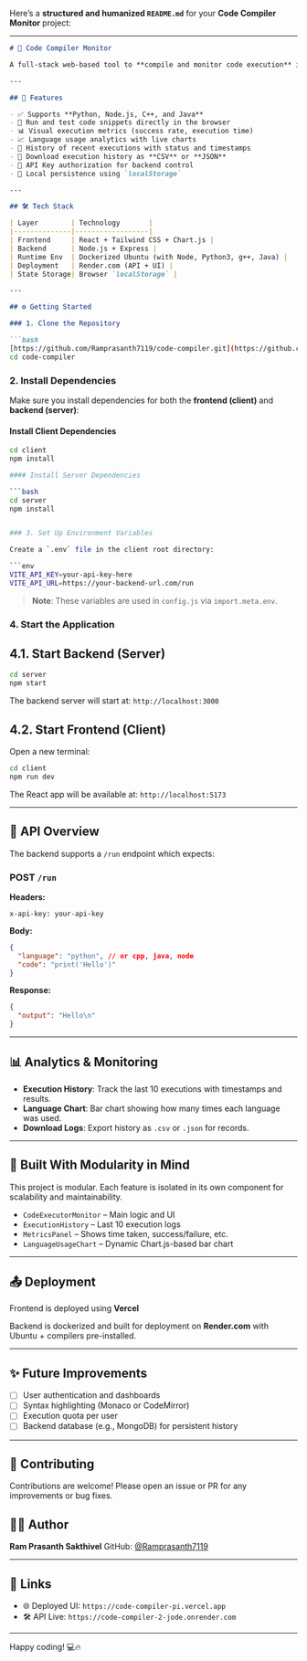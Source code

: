 Here’s a **structured and humanized `README.md`** for your **Code Compiler Monitor** project:

---

```md
# 🚀 Code Compiler Monitor

A full-stack web-based tool to **compile and monitor code execution** in multiple languages like Python, Node.js, C++, and Java. This project allows developers, educators, and students to write code, execute it on a backend server, monitor performance metrics, and visualize usage data — all from a user-friendly interface.

---

## 📌 Features

- ✅ Supports **Python, Node.js, C++, and Java**
- 🧪 Run and test code snippets directly in the browser
- 📊 Visual execution metrics (success rate, execution time)
- 📈 Language usage analytics with live charts
- 🧾 History of recent executions with status and timestamps
- 📁 Download execution history as **CSV** or **JSON**
- 🔐 API Key authorization for backend control
- 💾 Local persistence using `localStorage`

---

## 🛠 Tech Stack

| Layer        | Technology       |
|--------------|------------------|
| Frontend     | React + Tailwind CSS + Chart.js |
| Backend      | Node.js + Express |
| Runtime Env  | Dockerized Ubuntu (with Node, Python3, g++, Java) |
| Deployment   | Render.com (API + UI) |
| State Storage| Browser `localStorage` |

---

## ⚙️ Getting Started

### 1. Clone the Repository

```bash
[https://github.com/Ramprasanth7119/code-compiler.git](https://github.com/Ramprasanth7119/code-compiler.git)
cd code-compiler
````

### 2. Install Dependencies

Make sure you install dependencies for both the **frontend (client)** and **backend (server)**:

#### Install Client Dependencies

```bash
cd client
npm install

#### Install Server Dependencies

```bash
cd server
npm install


### 3. Set Up Environment Variables

Create a `.env` file in the client root directory:

```env
VITE_API_KEY=your-api-key-here
VITE_API_URL=https://your-backend-url.com/run
```

> **Note**: These variables are used in `config.js` via `import.meta.env`.


### 4. Start the Application

## 4.1. Start Backend (Server)
```bash
cd server
npm start
```
The backend server will start at: `http://localhost:3000`

## 4.2. Start Frontend (Client)
Open a new terminal:
```bash
cd client
npm run dev
```
The React app will be available at: `http://localhost:5173`

---

## 🚦 API Overview

The backend supports a `/run` endpoint which expects:

### POST `/run`

**Headers:**

```http
x-api-key: your-api-key
```

**Body:**

```json
{
  "language": "python", // or cpp, java, node
  "code": "print('Hello')"
}
```

**Response:**

```json
{
  "output": "Hello\n"
}
```

---

## 📊 Analytics & Monitoring

* **Execution History**: Track the last 10 executions with timestamps and results.
* **Language Chart**: Bar chart showing how many times each language was used.
* **Download Logs**: Export history as `.csv` or `.json` for records.

---

## 🧱 Built With Modularity in Mind

This project is modular. Each feature is isolated in its own component for scalability and maintainability.

* `CodeExecutorMonitor` – Main logic and UI
* `ExecutionHistory` – Last 10 execution logs
* `MetricsPanel` – Shows time taken, success/failure, etc.
* `LanguageUsageChart` – Dynamic Chart.js-based bar chart

---

## 📤 Deployment

Frontend is deployed using **Vercel**

Backend is dockerized and built for deployment on **Render.com** with Ubuntu + compilers pre-installed.

---

## ✨ Future Improvements

* [ ] User authentication and dashboards
* [ ] Syntax highlighting (Monaco or CodeMirror)
* [ ] Execution quota per user
* [ ] Backend database (e.g., MongoDB) for persistent history

---

## 🙌 Contributing

Contributions are welcome! Please open an issue or PR for any improvements or bug fixes.


## 👨‍💻 Author

**Ram Prasanth Sakthivel**
GitHub: [@Ramprasanth7119](https://github.com/Ramprasanth7119)

---

## 🔗 Links

* 🌐 Deployed UI: `https://code-compiler-pi.vercel.app`
* 🛠 API Live: `https://code-compiler-2-jode.onrender.com`

---

Happy coding! 💻🔥

